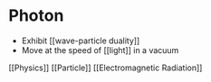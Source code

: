 # Photon

- Exhibit [[wave-particle duality]]
- Move at the speed of [[light]] in a vacuum

[[Physics]] [[Particle]] [[Electromagnetic Radiation]]


